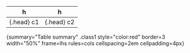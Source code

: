 h         | h 
----------|---
{.head} c1 |{.head} c2
{summary="Table summary" .class1 style="color:red" border=3 width="50%" frame=lhs rules=cols  cellspacing=2em cellpadding=4px}
